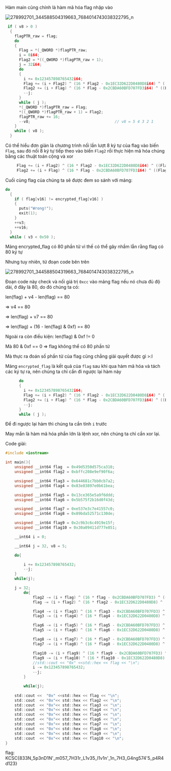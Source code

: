Hàm main cũng chính là hàm mã hóa flag nhập vào

![278992701_344588504319663_7684014743038322795_n](https://user-images.githubusercontent.com/101321172/165922556-f48ae753-09e9-4793-baea-033d49566a43.jpg)


```C
 if ( v8 > 0 )
  {
    flagPTR_raw = flag;
    do
    {
      Flag = *(_QWORD *)flagPTR_raw;
      i = 0i64;
      Flag2 = *((_QWORD *)flagPTR_raw + 1);
      j = 32i64;
      do
      {
        i += 0x123457898765432i64;
        Flag += (i + Flag2) ^ (16 * Flag2 - 0x1EC32D622D0480D8i64) ^ ((Flag2 >> 5) + 0x488D27F32AE91451i64);
        Flag2 += (i + Flag) ^ (16 * Flag - 0x2CBDA60BFD707FD3i64) ^ ((Flag >> 5) + 0x424F0D99A012A826i64);
        --j;
      }
      while ( j );
      *(_QWORD *)flagPTR_raw = Flag;
      *((_QWORD *)flagPTR_raw + 1) = Flag2;
      flagPTR_raw += 16;
      --v8;                                     // v8 = 5 4 3 2 1
    }
    while ( v8 );
  }
```

Có thể hiểu đơn giản là chương trình nối lần lượt 8 ký tự của flag vào biến ```Flag```, sau đó nối 8 ký tự tiếp theo vào biến ```Flag2``` rồi thực hiện mã hóa chúng bằng các thuật toán cộng và xor

```C
     Flag += (i + Flag2) ^ (16 * Flag2 - 0x1EC32D622D0480D8i64) ^ ((Flag2 >> 5) + 0x488D27F32AE91451i64);
     Flag2 += (i + Flag) ^ (16 * Flag - 0x2CBDA60BFD707FD3i64) ^ ((Flag >> 5) + 0x424F0D99A012A826i64);
```

Cuối cùng flag của chúng ta sẽ được đem so sánh với mảng:

```C
do
  {
    if ( flag[v16] != encrypted_flag[v16] )
    {
      puts("Wrong!");
      exit(1);
    }
    ++v3;
    ++v16;
  }
  while ( v3 < 0x50 );
```


Mảng encrypted_flag có 80 phần tử vì thế có thể gây nhầm lẫn rằng flag có 80 ký tự

Nhưng tuy nhiên, từ đoạn code bên trên

![278992701_344588504319663_7684014743038322795_n](https://user-images.githubusercontent.com/101321172/165923135-721f8d31-7afd-4e0e-8a39-76a5dd91abfd.jpg)

Đoạn code này check và nối giá trị ```0xcc``` vào mảng flag nếu nó chưa đủ độ dài, ở đây là 80, do đó chúng ta có:

len(flag) + v4 - len(flag) == 80

=> v4 == 80

=> len(flag) + v7 == 80

=> len(flag) + (16 - len(flag) & 0xf) == 80

Ngoài ra còn điều kiện: len(flag) & 0xf != 0

Mà 80 & 0xf == 0 => flag không thể có 80 phần tử

Mà thực ra đoán số phần tử của flag cũng chẳng giải quyết được gì >:l

Mảng ```encrypted_flag``` là kết quả của ```flag``` sau khi qua hàm mã hóa và tách các ký tự ra, nên chúng ta chỉ cần đi ngược lại hàm này


```C
      do
      {
        i += 0x123457898765432i64;
        Flag += (i + Flag2) ^ (16 * Flag2 - 0x1EC32D622D0480D8i64) ^ ((Flag2 >> 5) + 0x488D27F32AE91451i64);
        Flag2 += (i + Flag) ^ (16 * Flag - 0x2CBDA60BFD707FD3i64) ^ ((Flag >> 5) + 0x424F0D99A012A826i64);
        --j;
      }
      while ( j );
```


Để đi ngược lại hàm thì chúng ta cần tính ```i``` trước

May mắn là hàm mã hóa phần lớn là lệnh xor, nên chúng ta chỉ cần xor lại.

Code giải:

```C
#include <iostream>

int main(){
	unsigned __int64 flag  = 0x49d5350d575ca310;
	unsigned __int64 flag2 = 0xbffc208e9ef90f6a;

	unsigned __int64 flag3 = 0x644681c7bb0cb7a2;
	unsigned __int64 flag4 = 0x83e83897e0b61bea;

	unsigned __int64 flag5 = 0x13ce365e5a9f6ddd;
	unsigned __int64 flag6 = 0x5b575f2b16d0f43d;

	unsigned __int64 flag7 = 0xe537e3c7e41557c0;
	unsigned __int64 flag8 = 0x89bda52571c130de;

	unsigned __int64 flag9 = 0x2c9b3c6c4919e15f;
	unsigned __int64 flag10 = 0x30a09411d777e851;

	__int64 i = 0;

	__int64 j = 32, v8 = 5;

	do{

		i += 0x123457898765432;
		--j;
	}
	while(j);

	j = 32;
		do{
			flag2 -= (i + flag) ^ (16 * flag - 0x2CBDA60BFD707FD3) ^ ((flag >> 5) + 0x424F0D99A012A826);
			flag -= (i + flag2) ^ (16 * flag2 - 0x1EC32D622D0480D8) ^ ((flag2 >> 5) + 0x488D27F32AE91451);

			flag4 -= (i + flag3) ^ (16 * flag3 - 0x2CBDA60BFD707FD3) ^ ((flag3 >> 5) + 0x424F0D99A012A826);
			flag3 -= (i + flag4) ^ (16 * flag4 - 0x1EC32D622D0480D8) ^ ((flag4 >> 5) + 0x488D27F32AE91451);

			flag6 -= (i + flag5) ^ (16 * flag5 - 0x2CBDA60BFD707FD3) ^ ((flag5 >> 5) + 0x424F0D99A012A826);
			flag5 -= (i + flag6) ^ (16 * flag6 - 0x1EC32D622D0480D8) ^ ((flag6 >> 5) + 0x488D27F32AE91451);

			flag8 -= (i + flag7) ^ (16 * flag7 - 0x2CBDA60BFD707FD3) ^ ((flag7 >> 5) + 0x424F0D99A012A826);
			flag7 -= (i + flag8) ^ (16 * flag8 - 0x1EC32D622D0480D8) ^ ((flag8 >> 5) + 0x488D27F32AE91451);

			flag10 -= (i + flag9) ^ (16 * flag9 - 0x2CBDA60BFD707FD3) ^ ((flag9 >> 5) + 0x424F0D99A012A826);
			flag9 -= (i + flag10) ^ (16 * flag10 - 0x1EC32D622D0480D8) ^ ((flag10 >> 5) + 0x488D27F32AE91451);
			//std::cout << "0x" <<std::hex << flag << "\n";
			i -= 0x123457898765432;
			--j;
		}

		while(j);
		
	std::cout <<  "0x" <<std::hex << flag << "\n";
	std::cout  << "0x"<< std::hex << flag2 << "\n";
	std::cout  << "0x"<< std::hex << flag3 << "\n";
	std::cout  << "0x"<< std::hex << flag4 << "\n";
	std::cout  << "0x"<< std::hex << flag5 << "\n";
	std::cout  << "0x"<< std::hex << flag6 << "\n";
	std::cout  << "0x"<< std::hex << flag7 << "\n";
	std::cout  << "0x"<< std::hex << flag8 << "\n";
	std::cout  << "0x"<< std::hex << flag9 << "\n";
	std::cout  << "0x"<< std::hex << flag10 << "\n";
}
```

flag: KCSC{833N_5p3nD1N'_m057_7H31r_L1v35_l1v1n'_1n_7H3_G4ng574'5_p4R4d123}
